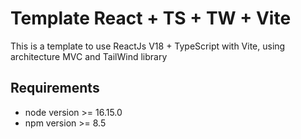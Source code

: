 # Template React + TS + TW + Vite

This is a template to use ReactJs V18 + TypeScript with Vite,
using architecture MVC and TailWind library



## Requirements
- node version >= 16.15.0
- npm version >= 8.5
